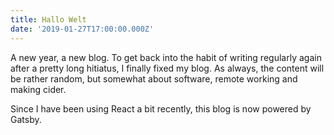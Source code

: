 ```yaml
---
title: Hallo Welt
date: '2019-01-27T17:00:00.000Z'
---
```


A new year, a new blog. To get back into the habit of writing regularly again after a pretty long hitiatus,
I finally fixed my blog. As always, the content will be rather random, but somewhat
about software, remote working and making cider.

Since I have been using React a bit recently, this blog is now powered by Gatsby.

